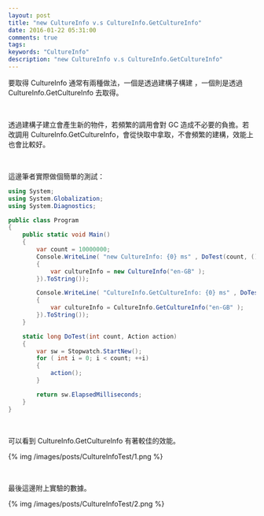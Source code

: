 ```yaml
---
layout: post
title: "new CultureInfo v.s CultureInfo.GetCultureInfo"
date: 2016-01-22 05:31:00
comments: true
tags: 
keywords: "CultureInfo"
description: "new CultureInfo v.s CultureInfo.GetCultureInfo"
---
```


要取得 CultureInfo 通常有兩種做法，一個是透過建構子構建 ，一個則是透過 CultureInfo.GetCultureInfo 去取得。  

<!-- More -->

<br/>


透過建構子建立會產生新的物件，若頻繁的調用會對 GC 造成不必要的負擔。若改調用 CultureInfo.GetCultureInfo，會從快取中拿取，不會頻繁的建構，效能上也會比較好。  

<br/>


這邊筆者實際做個簡單的測試：  

```c#
using System;
using System.Globalization;
using System.Diagnostics;

public class Program
{
    public static void Main()
    {
        var count = 10000000;
        Console.WriteLine( "new CultureInfo: {0} ms" , DoTest(count, () =>
        {
            var cultureInfo = new CultureInfo("en-GB" );
        }).ToString());

        Console.WriteLine( "CultureInfo.GetCultureInfo: {0} ms" , DoTest(count, () =>
        {
            var cultureInfo = CultureInfo.GetCultureInfo("en-GB" );
        }).ToString());
    }

    static long DoTest(int count, Action action)
    {
        var sw = Stopwatch.StartNew();
        for ( int i = 0; i < count; ++i)
        {
            action();
        }

        return sw.ElapsedMilliseconds;
    }
}
```

<br/>


可以看到 CultureInfo.GetCultureInfo 有著較佳的效能。  

{% img /images/posts/CultureInfoTest/1.png %}

<br/>


最後這邊附上實驗的數據。  

{% img /images/posts/CultureInfoTest/2.png %}
